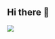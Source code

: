 ## Hi there 👋


<div>
<a
href="https://instagram.com/seu-usuário-instagram-aqui
" target="_blank"><img loading="lazy"
src="https://img.shields.io/badge/-Instagram-%23E4405F
?style=for-the-badge&logo=instagram&logoColor=white"
target="_blank"></a>
</div>

